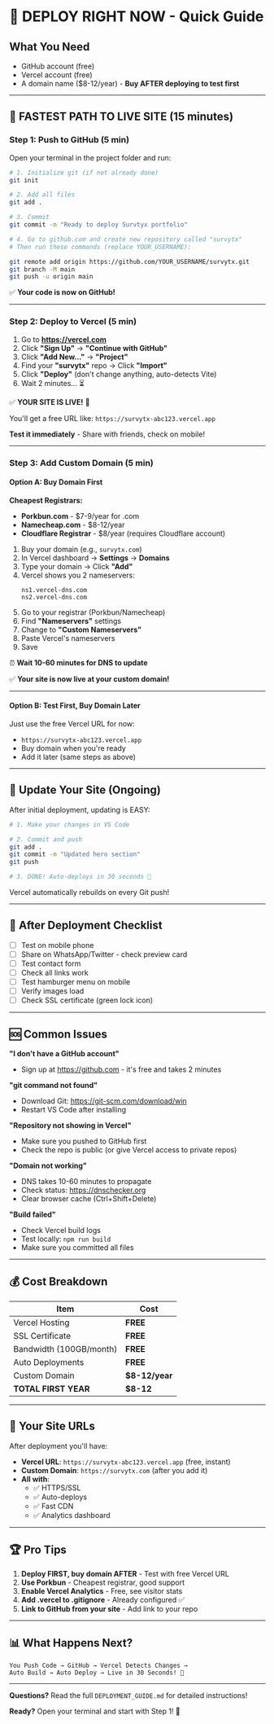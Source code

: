 # 🚀 DEPLOY RIGHT NOW - Quick Guide

## What You Need
- GitHub account (free)
- Vercel account (free) 
- A domain name ($8-12/year) - **Buy AFTER deploying to test first**

---

## 🏃 FASTEST PATH TO LIVE SITE (15 minutes)

### **Step 1: Push to GitHub (5 min)**

Open your terminal in the project folder and run:

```bash
# 1. Initialize git (if not already done)
git init

# 2. Add all files
git add .

# 3. Commit
git commit -m "Ready to deploy Survtyx portfolio"

# 4. Go to github.com and create new repository called "survytx"
# Then run these commands (replace YOUR_USERNAME):

git remote add origin https://github.com/YOUR_USERNAME/survytx.git
git branch -M main
git push -u origin main
```

✅ **Your code is now on GitHub!**

---

### **Step 2: Deploy to Vercel (5 min)**

1. Go to **https://vercel.com**
2. Click **"Sign Up"** → **"Continue with GitHub"**
3. Click **"Add New..."** → **"Project"**
4. Find your **"survytx"** repo → Click **"Import"**
5. Click **"Deploy"** (don't change anything, auto-detects Vite)
6. Wait 2 minutes... ⏳

✅ **YOUR SITE IS LIVE!** 🎉

You'll get a free URL like: `https://survytx-abc123.vercel.app`

**Test it immediately** - Share with friends, check on mobile!

---

### **Step 3: Add Custom Domain (5 min)**

#### **Option A: Buy Domain First**

**Cheapest Registrars:**
- **Porkbun.com** - $7-9/year for .com
- **Namecheap.com** - $8-12/year
- **Cloudflare Registrar** - $8/year (requires Cloudflare account)

1. Buy your domain (e.g., `survytx.com`)
2. In Vercel dashboard → **Settings** → **Domains**
3. Type your domain → Click **"Add"**
4. Vercel shows you 2 nameservers:
   ```
   ns1.vercel-dns.com
   ns2.vercel-dns.com
   ```
5. Go to your registrar (Porkbun/Namecheap)
6. Find **"Nameservers"** settings
7. Change to **"Custom Nameservers"**
8. Paste Vercel's nameservers
9. Save

⏰ **Wait 10-60 minutes for DNS to update**

✅ **Your site is now live at your custom domain!**

---

#### **Option B: Test First, Buy Domain Later**

Just use the free Vercel URL for now:
- `https://survytx-abc123.vercel.app`
- Buy domain when you're ready
- Add it later (same steps as above)

---

## 🔄 Update Your Site (Ongoing)

After initial deployment, updating is EASY:

```bash
# 1. Make your changes in VS Code

# 2. Commit and push
git add .
git commit -m "Updated hero section"
git push

# 3. DONE! Auto-deploys in 30 seconds 🎉
```

Vercel automatically rebuilds on every Git push!

---

## 📱 After Deployment Checklist

- [ ] Test on mobile phone
- [ ] Share on WhatsApp/Twitter - check preview card
- [ ] Test contact form
- [ ] Check all links work
- [ ] Test hamburger menu on mobile
- [ ] Verify images load
- [ ] Check SSL certificate (green lock icon)

---

## 🆘 Common Issues

**"I don't have a GitHub account"**
- Sign up at https://github.com - it's free and takes 2 minutes

**"git command not found"**
- Download Git: https://git-scm.com/download/win
- Restart VS Code after installing

**"Repository not showing in Vercel"**
- Make sure you pushed to GitHub first
- Check the repo is public (or give Vercel access to private repos)

**"Domain not working"**
- DNS takes 10-60 minutes to propagate
- Check status: https://dnschecker.org
- Clear browser cache (Ctrl+Shift+Delete)

**"Build failed"**
- Check Vercel build logs
- Test locally: `npm run build`
- Make sure you committed all files

---

## 💰 Cost Breakdown

| Item | Cost |
|------|------|
| Vercel Hosting | **FREE** |
| SSL Certificate | **FREE** |
| Bandwidth (100GB/month) | **FREE** |
| Auto Deployments | **FREE** |
| Custom Domain | **$8-12/year** |
| **TOTAL FIRST YEAR** | **$8-12** |

---

## 🎯 Your Site URLs

After deployment you'll have:

- **Vercel URL**: `https://survytx-abc123.vercel.app` (free, instant)
- **Custom Domain**: `https://survytx.com` (after you add it)
- **All with**: 
  - ✅ HTTPS/SSL
  - ✅ Auto-deploys
  - ✅ Fast CDN
  - ✅ Analytics dashboard

---

## 🏆 Pro Tips

1. **Deploy FIRST, buy domain AFTER** - Test with free Vercel URL
2. **Use Porkbun** - Cheapest registrar, good support
3. **Enable Vercel Analytics** - Free, see visitor stats
4. **Add .vercel to .gitignore** - Already configured ✅
5. **Link to GitHub from your site** - Add link to your repo

---

## 📊 What Happens Next?

```
You Push Code → GitHub → Vercel Detects Changes → 
Auto Build → Auto Deploy → Live in 30 Seconds! 🚀
```

---

**Questions?** Read the full `DEPLOYMENT_GUIDE.md` for detailed instructions!

**Ready?** Open your terminal and start with Step 1! 💪

